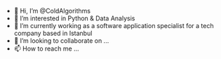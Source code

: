 - 👋 Hi, I’m @ColdAlgorithms
- 👀 I’m interested in Python & Data Analysis
- 🌱 I’m currently working as a software application specialist for a tech company based in Istanbul
- 💞️ I’m looking to collaborate on ...
- 📫 How to reach me ...
